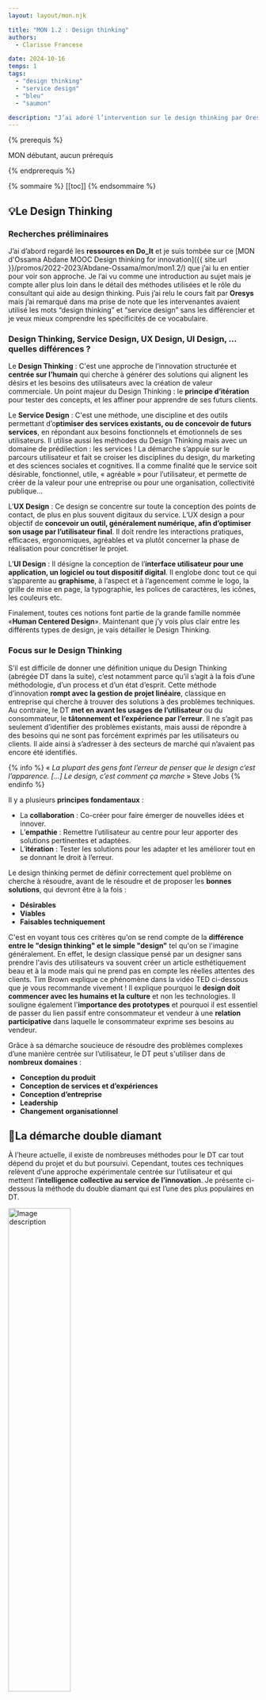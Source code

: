 ```yaml
---
layout: layout/mon.njk

title: "MON 1.2 : Design thinking"
authors:
  - Clarisse Francese

date: 2024-10-16
temps: 1
tags:
  - "design thinking"
  - "service design"
  - "bleu"
  - "saumon"

description: "J’ai adoré l’intervention sur le design thinking par Oresys en tronc commun de Do_It et je me suis dit que travailler dans ce secteur pourrait bien me plaire et correspondre à mes compétences. Donc je fais ce MON pour mieux me renseigner sur le design thinking, le métier de consultant et valider ou non si j’ai enfin trouvé une idée de métier qui me plait !"
---
```


{% prerequis %}

MON débutant, aucun prérequis

{% endprerequis %}

{% sommaire %}
[[toc]]
{% endsommaire %}

## 💡Le Design Thinking

### Recherches préliminaires

J’ai d’abord regardé les **ressources en Do_It** et je suis tombée sur ce [MON d'Ossama Abdane MOOC Design thinking for innovation]({{ site.url }}/promos/2022-2023/Abdane-Ossama/mon/mon1.2/) que j’ai lu en entier pour voir son approche. Je l’ai vu comme une introduction au sujet mais je compte aller plus loin dans le détail des méthodes utilisées et le rôle du consultant qui aide au design thinking.
Puis j’ai relu le cours fait par **Oresys** mais j’ai remarqué dans ma prise de note que les intervenantes avaient utilisé les mots “design thinking” et “service design” sans les différencier et je veux mieux comprendre les spécificités de ce vocabulaire.

### Design Thinking, Service Design, UX Design, UI Design, … quelles différences ?

Le **Design Thinking** :
C'est une approche de l’innovation structurée et **centrée sur l’humain** qui cherche à générer des solutions qui alignent les désirs et les besoins des utilisateurs avec la création de valeur commerciale. Un point majeur du Design Thinking : le **principe d’itération** pour tester des concepts, et les affiner pour apprendre de ses futurs clients.

Le **Service Design** :
C'est une méthode, une discipline et des outils permettant d’o**ptimiser des services existants, ou de concevoir de futurs services**, en répondant aux besoins fonctionnels et émotionnels de ses utilisateurs. Il utilise aussi les méthodes du Design Thinking mais avec un domaine de prédilection : les services ! La démarche s’appuie sur le parcours utilisateur et fait se croiser les disciplines du design, du marketing et des sciences sociales et cognitives. Il a comme finalité que le service soit désirable, fonctionnel, utile, « agréable »  pour l’utilisateur, et permette de créer de la valeur pour une entreprise ou pour une organisation, collectivité publique…

L’**UX Design** :
Ce design se concentre sur toute la conception des points de contact, de plus en plus souvent digitaux du service. L’UX design a pour objectif de **concevoir un outil, généralement numérique, afin d’optimiser son usage par l’utilisateur final**. Il doit rendre les interactions pratiques, efficaces, ergonomiques, agréables et va plutôt concerner la phase de réalisation pour concrétiser le projet.

L’**UI Design** :
Il désigne la conception de l’**interface utilisateur pour une application, un logiciel ou tout dispositif digital**. Il englobe donc tout ce qui s’apparente au **graphisme**, à l’aspect et à l’agencement comme le logo, la grille de mise en page, la typographie, les polices de caractères, les icônes, les couleurs etc.

Finalement, toutes ces notions font partie de la grande famille nommée «**Human Centered Design**». Maintenant que j’y vois plus clair entre les différents types de design, je vais détailler le Design Thinking.

### Focus sur le Design Thinking

S’il est difficile de donner une définition unique du Design Thinking (abrégée DT dans la suite), c’est notamment parce qu’il s’agit à la fois d’une méthodologie, d’un process et d’un état d’esprit. Cette méthode d’innovation **rompt avec la gestion de projet linéaire**, classique en entreprise qui cherche à trouver des solutions à des problèmes techniques. Au contraire, le DT **met en avant les usages de l’utilisateur** ou du consommateur, le **tâtonnement et l’expérience par l’erreur**. Il ne s’agit pas seulement d’identifier des problèmes existants, mais aussi de répondre à des besoins qui ne sont pas forcément exprimés par les utilisateurs ou clients. Il aide ainsi à s’adresser à des secteurs de marché qui n’avaient pas encore été identifiés.

{% info %}
« *La plupart des gens font l’erreur de penser que le design c’est l’apparence. […] Le design, c’est comment ça marche* »
Steve Jobs
{% endinfo %}

Il y a plusieurs **principes fondamentaux** :

- La **collaboration** : Co-créer pour faire émerger de nouvelles idées et innover.
- L’**empathie** : Remettre l’utilisateur au centre pour leur apporter des solutions pertinentes et adaptées.
- L’**itération** : Tester les solutions pour les adapter et les améliorer tout en se donnant le droit à l’erreur.

Le design thinking permet de définir correctement quel problème on cherche à résoudre, avant de le résoudre et de proposer les **bonnes solutions**, qui devront être à la fois :

- **Désirables**
- **Viables**
- **Faisables techniquement**

C'est en voyant tous ces critères qu'on se rend compte de la **différence entre le "design thinking" et le simple "design"** tel qu'on se l'imagine généralement. En effet, le design classique pensé par un designer sans prendre l'avis des utilisateurs va souvent créer un article esthétiquement beau et à la mode mais qui ne prend pas en compte les réelles attentes des clients. Tim Brown explique ce phénomène dans la vidéo TED ci-dessous que je vous recommande vivement ! Il explique pourquoi le **design doit commencer avec les humains et la culture** et non les technologies. Il souligne également l'**importance des prototypes** et pourquoi il est essentiel de passer du lien passif entre consommateur et vendeur à une **relation participative** dans laquelle le consommateur exprime ses besoins au vendeur.

Grâce à sa démarche soucieuce de résoudre des problèmes complexes d’une manière centrée sur l’utilisateur, le DT peut s'utiliser dans de **nombreux domaines** :

- **Conception du produit**
- **Conception de services et d’expériences**
- **Conception d’entreprise**
- **Leadership**
- **Changement organisationnel**

## 💎La démarche double diamant

À l’heure actuelle, il existe de nombreuses méthodes pour le DT car tout dépend du projet et du but poursuivi. Cependant, toutes ces techniques relèvent d’une approche expérimentale centrée sur l’utilisateur et qui mettent l’**intelligence collective au service de l’innovation**. Je présente ci-dessous la méthode du double diamant qui est l’une des plus populaires en DT.

<img src="double_diamant.png" width="50%" alt="Image description">

Le double diamant comportent plusieurs étapes qui alternent :

- des **phases de divergence** pour ouvrir le champ des possibles et générer un maximum d’idées sans se censurer.
- des **phases de convergence** pour se mettre d’accord en équipe sur le challenge à relever et les idées à retenir et le choix d’une solution.

### Phase 1 : l’immersion

C’est la phase qui permet d’observer et de chercher à **comprendre ses utilisateurs** pour identifier leurs usages, leurs besoins, leurs motivations, leurs attentes et aussi leurs freins. Cette phase demande de mobiliser sa **capacité d’empathie** pour se mettre dans la peau de l’utilisateur. Elle demande aussi de prendre du recul : on conçoit une solution pour les utilisateurs et non pour nous !

### Phase 2 : l’analyse et définition du besoin

Cette phase de convergence permet à l’équipe de conception de **se mettre d’accord sur la problématique**, le challenge qui va guider le process design. Parmi les problématiques détectées lors de la recherche utilisateur (phase d’immersion), il s’agit de converger vers un axe prioritaire et une problématique clé à résoudre.

### Phase 3 : l’idéation

Cette nouvelle phase de divergence ouvre le champ des possibles, le but est de **générer un maximum d’idées** pour répondre à la problématique en laissant libre cours à son **imagination**. Même les idées les plus folles sont permises, il n'y a pas de censure !

### Phase 4 : le prototypage

Cette phase convergente permet à l’équipe de se fixer sur la **solution finale** définie grâce aux idées de la phase précédente et de la prototyper. Le prototype n’a pas besoin d’être parfait, le tout c’est qu’il permette de bien comprendre la solution et de l’affiner pour la présenter aux utilisateurs.

### Phase 5 : le test de la solution

Le prototype sert de support pour réaliser ensuite les **tests auprès des utilisateurs** finaux de la solution. Ce sont eux les juges ultimes du projet et comme la solution est conçue pour eux il est essentiel de leur demander si elle correspond bien à leurs attentes et répond à leurs besoins. Selon les **retours** il est possible d’améliorer la solution ou de la changer totalement si nécessaire c’est la force d’un processus itératif.

On remarque que les étapes de la démarche double diamants coorespondant aux 5 grandes étapes du Design Thinking selon la D-School de l'université de Stanford : Empathize (empathy), Define (définir), Ideate (imaginer), Prototype (prototyper) et Test (tester).

## 🧰Les Outils du Design Thinking

De nombreux outils sont utilisés à chaque étape et ils exploitent souvent la **visualisation pour stimuler l’intelligence collective**. Il est donc important de maitriser cette notion que vous pouvez découvrir dans [mon MON sur l’intelligence collective]({{ site.url }}/promos/2024-2025/Clarisse-Francese/mon/temps-1.1/).
Bien que j'ai mis une liste d'outils ci-dessous, n’y a pas d’outil ultime. Un **bon outil doit convenir à la fois au facilitateur et au groupe**.
L'idéal est de privilégier l’expression visuelle aux écrans qui sont moins rapides et moins propices à la collaboration. Du matériel, tels que les post-its, les gommettes ou les feutres, reviennent ainsi très souvent. Le carton, les LEGO, la pâte à modeler ou les innovation games sont aussi sollicités pour trouver des solutions créatives par le jeu.

### Les outils d’immersion

**La recherche exploratoire**
Une recherche préliminaire sur le terrain pour que l’équipe comprenne le contexte entourant le problème.

**La recherche documentaire**
Rechercher des informations sur le thème du projet à partir de différentes sources : sites Web, livres, magazines, blogs, articles, etc.

**Les entretiens approfondis**
Obtenir des informations par le dialogue, principalement avec les utilisateurs et développeurs sur le produit, service ou processus.

**La carte d’empathie**
L’Empathy Map est un outil visuel qui analyse et décrit les aspects comportementaux du client idéal. Elle permet de détailler des scénarios, des réflexions, des actions, des problèmes et les besoins de votre public cible. Plus le public est connu, plus on est en mesure de comprendre ce dont il a besoin et comment l’aider à réaliser ses désirs.

**La carte des intervenants**
Identifier chaque partie de l’écosystème du projet et les interactions qui existent entre ces dernières. Cela permet d’avoir une vue globale et de mieux comprendre le fonctionnement ainsi que les relations entre les différents acteurs.

### Les outils d’analyse

**Les personas**
Ils définissent l’utilisateur type et idéal avec ses attentes et ses besoins. Ils jouent un rôle important dans la personnalisation des solutions car ils fournissent de nombreuses informations.

**Les parcours utilisateur**
Retracer les parcours des utilisateurs en prenant en compte leurs sentiments et leurs émotions. Analyser ensuite chaque étape de façon indépendante et identifier tous les points de douleurs associés ! Le but est de déterminer les axes de travail en partant de l’expérience utilisateur actuelle pour pouvoir ensuite l’améliorer.

**La carte conceptuelle**
Il s’agit d’un diagramme simplifié ou d’une organisation visuelle de données du terrain, à différents niveaux de profondeur. Cette carte représente comment plusieurs idées sont liées les unes aux autres. Cela permet d’extraire de nouvelles idées à partir de cette réflexion.
Elle est généralement représentée avec des nœuds (boîtes ou cercles), qui sont hiérarchiquement structurés et reliés par des arcs (lignes ou flèches).

**Les cartes Insight**
Des réflexions basées sur des données réelles d’enquêtes documentaires et approfondies qui sont transformées en cartes pour faciliter la visualisation des informations.

**Les critères directeurs**
Cela désigne les lignes directrices qui doivent être suivies continuellement lors du développement du projet. Elles définissent l’orientation et les limites des tâches.

**Les 5 pourquoi**
Permet d’avoir une discussion ciblée pour ne pas se laisser distraire par d’autres sujets. Pour ce processus, on doit énoncer un premier problème, se demander pourquoi ce problème existe et l’examiner. Et cela pour chaque problème rencontré.

**Le Blueprint**
Le Service Blueprint est un diagramme qui montre les relations entre différentes solutions (comme les produits et services) et ses composants (personnes, processus) qui sont directement liés. Il est utile lorsqu’il s’agit d’expériences très complexes sur des services qui se déroulent sur plusieurs points de contact ou nécessitent une coordination entre différents départements.

**Les cartes du parcours client**
C’est une représentation visuelle de chaque expérience que les clients ont avec l’ensemble de la marque (services, produits).

### Les outils d’idéation

**Le brainstorming direct**
Cela consiste à générer naturellement toutes les idées possibles. Elles peuvent être rédigées sur des post-its ou réparties sur un tableau blanc afin que tout le monde puisse les voir et sélectionner ensemble les meilleures idées.

**Le brainstorming inversé**
À la place de chercher des solutions, l’équipe doit au contraire penser à comment causer ce problème. Une fois que les manières de créer le problème sont listées, les solutions pour le résoudre semblent alors plus faciles à trouver.

**La carte mentale ou mind map**
Au lieu de collecter les idées en vrac, il est possible de créer une carte mentale pour visualiser les relations entre les idées et les pousser plus loin. C’est un 2 en 1, elle permet de collecter un maximum d’idées mais aussi de les catégoriser directement.

### Les outils de prototypage

**Le POC (Proof of Concept)**
Un POC est une méthode qui permet d’évaluer la faisabilité d’un projet. C’est de cette manière que l’on peut déterminer si une idée peut être viable dans la réalité. Un POC nécessite du temps et des ressources mais il est considéré comme un facteur décisif avant le développement et le lancement d’une interface.

**Le Storyboard**
On utilise le terme storyboard pour représenter des histoires de manière visuelle à travers des cadres statiques. Ils sont créés à partir de dessins, de collages, de photographies ou de tout autre type de représentation graphique.

**Le MVP (Minimum Viable Product)**
Un MVP est la version la plus simple d’un produit, d’un service ou d’une fonctionnalité pour obtenir la validation du marché de votre proposition de valeur.

**Les wireframes**
Les wireframes sont des maquettes fonctionnelles, utilisées dans la conception d’interfaces afin d’avoir une ébauche de la structure d’un site ou d’une application. Elles illustrent synthétiquement les relations entre les pages et la structure des fonctionnalités.
Ils peuvent être esquissés manuellement ou numériquement tant qu’ils remplissent l’objectif de structurer et de valider graphiquement les idées.

**Le 6 to 1**
C’est une méthode de design et d’architecture de l’information sous forme d’atelier créatif de co-conception. Chaque participant à l’atelier dispose de 6 rectangles avec des espaces dédiés pour les commentaires. Chacun doit dessiner 6 propositions dans un temps déterminé.

### Les outils de test

**Le test A/B**
C’est une méthode d'optimisation permettant de comparer en même temps deux variantes d’un design pour déterminer le meilleur. Pour l’effectuer, il faut avoir un grand panel d’utilisateurs pour pouvoir améliorer la variante préférée par la majorité.

**Le test des 5 secondes**
Il consiste à capter les premières impressions des utilisateurs ciblés quand ils découvrent la nouvelle interface pour la première fois.

**Le test d’usabilité**
C’est un exercice d’observation dans lequel on demande à des utilisateurs d’accomplir certaines tâches et on les observe. Ce test permet de voir quels aspects de la conception ont posé des problèmes à l’utilisateur.

{% info %}
Selon Mickael Lavallée qui nous a fait le cours sur l'UX Design, **5 utilisateurs suffisent pour avoir 80% des retours**. Ainsi, il est inutile de multipler les tests avec des dizaines d'utilisateurs.
{% endinfo %}

## 🙋Le facilitateur en design thinking

### Les qualités nécessaires

- **Excellent relationnel** : Sociable, à l’aise pour échanger et communiquer efficacement avec son équipe et les utilisateurs.
- **Empathie élevée** : Comprend les perspectives des autres et leurs besoins, avec une forte capacité d’écoute et de questionnement.
- **Encouragement à l’erreur** : Considère l'erreur comme une étape du processus, aide les autres à rebondir.
- **Grande curiosité** : Explore de nouveaux domaines, apprend et comprend profondément les écosystèmes.
- **Agilité** : S’adapte facilement à des environnements et horaires variés, prêt à sortir de sa zone de confort.
- **Créativité** : Utilise des approches innovantes pour résoudre des problèmes.
- **Neutralité** : Garde une posture “objective” lors des brainstormings et interviews, sans imposer ses opinions.
- **Leadership et médiation** : Capacité à fédérer et gérer les tensions dans des équipes hétérogènes.
- **Proactivité** : Passe du théorique au pratique au bon moment, guide le processus de manière fluide.
- **Synthèse et production de contenu** : Trie les informations, analyse, et formule des recommandations claires et compréhensibles.

Ainsi, bien qu'il y ait un effet de mode autour de ce secteur, être facilitateur en design thinking est un métier exigeant, qui demande des **compétences analytiques et humaines**.

### Son rôle

Etre facilitateur en design thinking est très compliqué car la **frontière avec le coach, l’animateur, le professeur ou le formateur** est très poreuse. Il est chargé de **veiller à la bonne énergie entre les participants**, à ce qu’ils restent motivés et à ce que chacun puisse apporter sa contribution.... Le tout sans **jamais porter de jugement**. Il est là pour tirer le meilleur parti d’un groupe, aider les participants à accoucher de leurs idées et **veiller au respect du programme**. Souvent, le premier atelier de Design Thinking est perçu comme une activité récréative. Le facilitateur doit alors **adopter différentes postures** “hautes” (autorité)  et “basses” (humilité), comme en improvisation théâtrale, pour rythmer la session. Ainsi, un facilitateur en Design Thinking donne les outils et les moyens pour mener le projet à bien mais **n’est en aucun cas décisionnaire**.

### Son salaire

Le salaire moyen pour les emplois liés au Design Thinking en France, est de **45 k€ par an**.
Le salaire moyen varie entre 40 k€ pour les postes de niveau débutant à 50 k€ pour les travailleurs les plus expérimentés

## 👀Regard critique sur le design thinking

✅ Ses atouts :

- **Un souffle créatif** : En incitant à sortir des sentiers battus, cette méthode permet de relever des défis avec une rapidité et une efficacité souvent hors de portée des approches classiques.
- **Des connexions humaines** : En réunissant les talents autour d’une co-création, elle favorise la cohésion et renforce les liens au sein des équipes.
- **Centré sur l’utilisateur** : Les besoins des utilisateurs sont au cœur de cette démarche, garantissant des résultats plus pertinents, alignés sur leurs attentes réelles.
- **Valorisation du collectif** : En impliquant activement les collaborateurs dans la conception, elle leur donne du pouvoir et du sens, tout en nourrissant un esprit d’équipe.
- **Flexibilité et ajustements** : L’approche tolère l’erreur, encourageant les itérations rapides et l’ajustement précoce des idées avant leur mise sur le marché, ce qui se traduit par un gain de temps et de ressources considérable.

🚩 Ses défauts :

- **Besoin de temps et d'argent** : Les méthodes nécessitent du temps et d'impliquer de nombreuses personnes donc elles sont onéreuses.
- **Des risques d’échec** : Le caractère expérimental de cette démarche peut entraîner des échecs inattendus lorsque certaines idées ne fonctionnent pas comme prévu.
- **Des compétences spécifiques requises** : Pour être pleinement efficace, le design thinking nécessite une maîtrise particulière des outils d’empathie, de problématisation et de prototypage.
- **Un choc culturel potentiel** : Pour les entreprises traditionnelles, l’adoption de cette méthode peut être déstabilisante, nécessitant un réel changement de culture et de mode de fonctionnement.

## 💬Echanges sur le métier de consultant

J'ai eu l'occasion de discuter avec **Duc et Céline**, tous 2 anciens élèves de Centrale qui ont réalisé leur stage de fin d'étude **dans des boîtes de conseils**. Céline est chez **Oresys** et Duc est chez **Onepoint**. Voilà un résumé de ce que j'ai appris ou compris lors de mes échanges avec eux :

- Les 2 **me recommandent leurs boîtes** car il y a une bonne ambiance. La hiérarchie est plutôt horizontale et il y a une vraie bienveillance entres les collègues et le rythme de travail est ok.
- Ils ont eu des retours assez variés sur le rythme dans les autres boîtes de conseil mais apparement il y a **plus de risque d'avoir une grosse charge de travail stressante dans les big four**.

{% info %}
Les termes « **Big Four** » ou « Fat Four » font référence à l'oligopole des quatre plus grands cabinets d'audit financier et de conseil au niveau mondial : **Deloitte**, **EY** (Ernst & Young), **KPMG**, et **PwC** (PricewaterhouseCoopers).
{% endinfo %}

- Ils m'ont **confirmé les salaires** que j'avais vu sur internet : les 2 ont un salaire de 41k à 42k brut/an. Apparement, le salaire **augmente de 7% minimum par an** et il est **courant de changer de boîte de conseil** au moins une fois dans sa carrière car on peut espérer une grosse augmentation (+20% sur son salaire).
- Ils m'ont confirmé que ce n'est pas un métier solitaire, ils sont **toujours en équipe** (de 3 à 12 chez OnePoint par exemple) pour aller voir les clients.
- Duc m'a également confirmé qu'il n'y a **pas de journée type** car il faut s'adapter à chaque mission, chaque client. Globalement, les activités majeures sont d'être chez le client et de préparer des présentations en faisant des diapos.
- Les 2 me conseillent de surtout rechercher un TFE au moment du **Focéen** : c'est un **secteur qui recrute énormément** donc je n'ai pas trop de souci à me faire et si je suis convaincante lors du forum, j'aurai facilement plusieurs propositions. D'ailleurs, **les 2 ont eu une proposition de CDI** après leur TFE. C'était très **rassurant** d'entendre ça !

## 👍Conclusion de ce MON

J’ai **aimé mieux comprendre ce qu'est le design thinking**. Grâce à ce MON, je peux affirmer que ce métier pourrait bien me plaire donc je compte **commencer ma carrière professionnelle en tant que consultante en design thinking dans une boîte de conseil**.
J'y vois aussi plus clair sur ce qu'il me reste à faire :

- me renseigner précisément sur les **différentes entreprises** dans le conseil
- **interroger d'autres consultants** ou personnes travaillant avec le design thinking (j'ai déjà récupéré des contacts)
- me préparer un **CV béton** pour le Focéen

## ⌛Horodatage

| Date | Heures passées | Indications |
| -------- | -------- |-------- |
| Mercredi 25/09 | 2h | définition design thinking et autres forme de design, lecture d’articles |
| Jeudi 26/09 | 4h  | focus sur la méthode diamant, les outils de DT, les qualité d’un consultant en DT |
| Vendredi 27/09 | 2h | focus sur le DT et le rôle du facilitateur/consultant en DT |
| Lundi 30/09 | 0h30 | échange avec Duc sur le métier de consultant |
| Mardi 01/10 | 0h30 | échange avec Céline sur le métier de consultant |
| Mercredi 16/09 | 1h | mise au propre des échanges sur le métier de consultant et mise au propre sur GitHub |

## 📖 Sources
{% lien %}

- [MON d'Ossama Abdane MOOC Design thinking for innovation]({{ site.url }}/promos/2022-2023/Abdane-Ossama/mon/mon1.2/)
- [p.neveu@differentfactory.com. « ✔︎ Design de Service c’est quoi ? Difference Design Thinking ? D.FactorY ». DIFFERENT FACTORY](https://www.differentfactory.com/design-de-service-quest-ce-que-cest/). Consulté le 25 octobre 2024.
- [Vidéo youtube : TED, Tim Brown urge les designers à penser grand](https://youtu.be/UAinLaT42xY?si=gwnmSVj2pGpM9sd6). Consulté le 25 octobre 2024.
- [« Qu’est-ce que le Design thinking ? Design Thinking Définition ». USABILIS, 24 avril 2018](https://www.usabilis.com/quest-ce-que-le-design-thinking/). Consulté le 25 octobre 2024.
- [Vidéo youtube : Présentation Double Diamant Design Thinking](https://www.youtube.com/watch?si=AmYC0MRxxokmRmaQ&v=oobuFri_Cps&feature=youtu.be). Consulté le 26 octobre 2024.
- [Mon MON sur l’intelligence collective]({{ site.url }}/promos/2024-2025/Clarisse-Francese/mon/temps-1.1/)
- [Team, M. J. V. « 30 outils de Design Thinking qui favorisent l’innovation ». MJV Technology & Innovation, 25 janvier 2022,](https://www.mjvinnovation.com/fr/blog/30-outils-de-design-thinking-qui-favorisent-linnovation/). Consulté le 26 octobre 2024.
- [Lou. « Les outils indispensables de design thinking ». Kwantic, 9 mars 2023](https://kwantic.fr/les-outils-indispensables-de-design-thinking/). Consulté le 26 octobre 2024.
- [« Les 46 meilleurs outils du Design Thinking ». Emy Digital, 24 août 2021](https://www.emydigital.fr/46-meilleurs-outils-design-thinking/).  Consulté le 26 octobre 2024.
- [Klap, L’équipe. « Coach en Design Thinking : 10 qualités à développer ». Klap - Agence et Formation à l’Intelligence Collective, 13 février 2019,](https://www.klap.io/coach-en-design-thinking-10-qualites-a-developper/).  Consulté le 27 octobre 2024.
- [Usabilis. « Le “Design Thinker” : maître de l’innovation - Design Thinking ». USABILIS, 16 juin 2020](https://www.usabilis.com/design-thinker/). Consulté le 27 octobre 2024.
- [« Tout savoir sur le design thinking : définition et avantages ! » Executive Education HEC Lausanne](https://execed.unil.ch/blog/tout-savoir-sur-le-design-thinking). Consulté le 27 octobre 2024.

{% endlien %}